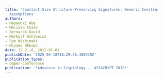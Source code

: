 ```yaml
---
title: 'Constant-Size Structure-Preserving Signatures: Generic Constructions and Simple
  Assumptions'
authors:
- Masayuki Abe
- Melissa Chase
- Bernardo David
- Markulf Kohlweiss
- Ryo Nishimaki
- Miyako Ohkubo
date: 12 2--6, 2012-01-01
publishDate: '2025-05-18T16:29:46.405939Z'
publication_types:
- paper-conference
publication: '*Advances in Cryptology -- ASIACRYPT 2012*'
---
```

